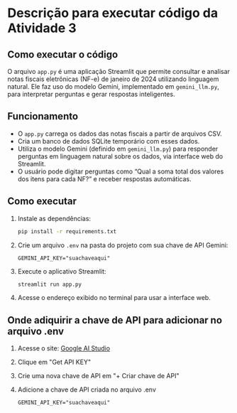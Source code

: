 # Descrição para executar código da Atividade 3

## Como executar o código

O arquivo `app.py` é uma aplicação Streamlit que permite consultar e analisar notas fiscais eletrônicas (NF-e) de janeiro de 2024 utilizando linguagem natural. Ele faz uso do modelo Gemini, implementado em `gemini_llm.py`, para interpretar perguntas e gerar respostas inteligentes.

## Funcionamento

- O `app.py` carrega os dados das notas fiscais a partir de arquivos CSV.
- Cria um banco de dados SQLite temporário com esses dados.
- Utiliza o modelo Gemini (definido em `gemini_llm.py`) para responder perguntas em linguagem natural sobre os dados, via interface web do Streamlit.
- O usuário pode digitar perguntas como “Qual a soma total dos valores dos itens para cada NF?” e receber respostas automáticas.

## Como executar

1. Instale as dependências:
   ```bash
   pip install -r requirements.txt
   ```

2. Crie um arquivo `.env` na pasta do projeto com sua chave de API Gemini:
   ```
   GEMINI_API_KEY="suachaveaqui"
   ```

3. Execute o aplicativo Streamlit:
   ```bash
   streamlit run app.py
   ```

4. Acesse o endereço exibido no terminal para usar a interface web.

## Onde adiquirir a chave de API para adicionar no arquivo .env

1. Acesse o site: [Google AI Studio](https://aistudio.google.com/prompts/new_chat)

2. Clique em "Get API KEY"

3. Crie uma nova chave de API em "+ Criar chave de API"

4. Adicione a chave de API criada no arquivo .env
   ```
   GEMINI_API_KEY="suachaveaqui"
   ```
